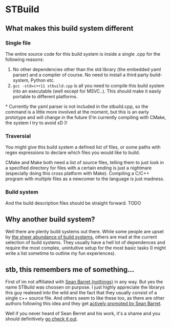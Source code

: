 # STBuild
## What makes this build system different
### **S**ingle file
The entire source code for this build system is inside a single .cpp for the following reasons:
1. No other dependencies other than the std library (the embedded yaml parser) and a compiler of course. No need to install a third party build-system, Python etc.
2. `gcc -std=c++11 stbuild.cpp` is all you need to compile this build system into an executable (well except for MSVC..). This should make it easily portable to different platforms.

\* Currently the yaml parser is not included in the stbuild.cpp, so the command is a little more involved at the moment, but this is an early prototype and will change in the future (I'm currently compiling with CMake, the system I try to avoid xD )!

### **T**raversial
You might give this build system a defined list of files, or some paths with regex expressions to declare which files you would like to build. 

CMake and Make both need a list of source files, telling them to just look in a specified directory for files with a certain ending is just a nightmare (especially doing this cross platform with Make). Compiling a C/C++ program with multiple files as a newcomer to the language is just madness.

### **B**uild system
And the build description files should be straight forward.
TODO

## Why another build system?
Well there are plenty build systems out there. While some people are upset by [the sheer abundance of build systems](https://www.reddit.com/r/programming/comments/gm1dy/stop_inventing_motherfucking_build_systems/), others are mad at the current selection of build systems. They usually have a hell lot of dependences and require the most complex, unintuitive setup for the most basic tasks (I might write a list sometime to outline my fun experiences).

## stb, this remembers me of something...
First of im not affiliated with [Sean Barret (nothings)](https://github.com/nothings/) in any way. But yes the name STBuild was choosen on purpose. I just highly appreciate the librarys this guy realesed into the wild and the fact that they usually consist of a single c++ source file. And others seem to like these too, as there are other authors following this idea and they get [actively promoted by Sean Barret](https://github.com/nothings/single_file_libs).

Well if you never heard of Sean Berret and his work, it's a shame and you should definitively [go check it out](https://github.com/nothings/stb).